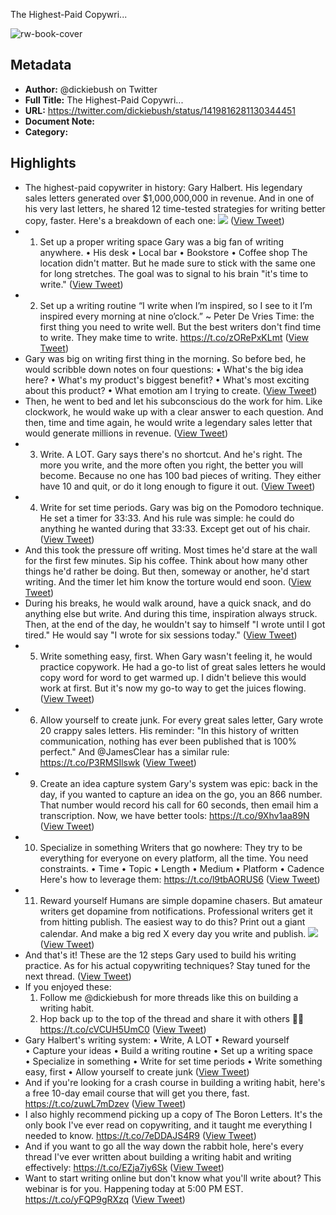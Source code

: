 The Highest-Paid Copywri...

![rw-book-cover](https://pbs.twimg.com/profile_images/1645163605166379011/Wu8UcUGU.jpg)

## Metadata
- **Author:** @dickiebush on Twitter
- **Full Title:** The Highest-Paid Copywri...
- **URL:** https://twitter.com/dickiebush/status/1419816281130344451
- **Document Note:** 
- **Category:**

## Highlights
- The highest-paid copywriter in history: Gary Halbert. 
  His legendary sales letters generated over $1,000,000,000 in revenue.
  And in one of his very last letters, he shared 12 time-tested strategies for writing better copy, faster.
  Here's a breakdown of each one: 
  ![](https://pbs.twimg.com/media/E7QzX7ZWQAAh8IC.png) ([View Tweet](https://twitter.com/dickiebush/status/1419816281130344451))
- 1. Set up a proper writing space
  Gary was a big fan of writing anywhere.
  • His desk
  • Local bar
  • Bookstore
  • Coffee shop
  The location didn't matter.
  But he made sure to stick with the same one for long stretches.
  The goal was to signal to his brain "it's time to write." ([View Tweet](https://twitter.com/dickiebush/status/1419816285270052868))
- 2. Set up a writing routine
  “I write when I’m inspired, so I see to it I’m inspired every morning at nine o’clock.” ~ Peter De Vries
  Time: the first thing you need to write well. 
  But the best writers don't find time to write. They make time to write.
  https://t.co/zORePxKLmt ([View Tweet](https://twitter.com/dickiebush/status/1419816287476363268))
- Gary was big on writing first thing in the morning. 
  So before bed, he would scribble down notes on four questions: 
  • What's the big idea here?
  • What's my product's biggest benefit?
  • What's most exciting about this product?
  • What emotion am I trying to create. ([View Tweet](https://twitter.com/dickiebush/status/1419816295139352583))
- Then, he went to bed and let his subconscious do the work for him. 
  Like clockwork, he would wake up with a clear answer to each question.
  And then, time and time again, he would write a legendary sales letter that would generate millions in revenue. ([View Tweet](https://twitter.com/dickiebush/status/1419816297223888898))
- 3. Write. A LOT. 
  Gary says there's no shortcut. And he's right.
  The more you write, and the more often you right, the better you will become. 
  Because no one has 100 bad pieces of writing. 
  They either have 10 and quit, or do it long enough to figure it out. ([View Tweet](https://twitter.com/dickiebush/status/1419816299312594954))
- 4. Write for set time periods.
  Gary was big on the Pomodoro technique.
  He set a timer for 33:33. 
  And his rule was simple: he could do anything he wanted during that 33:33.
  Except get out of his chair. ([View Tweet](https://twitter.com/dickiebush/status/1419816305683730435))
- And this took the pressure off writing.
  Most times he'd stare at the wall for the first few minutes. Sip his coffee. Think about how many other things he'd rather be doing.
  But then, someway or another, he'd start writing.
  And the timer let him know the torture would end soon. ([View Tweet](https://twitter.com/dickiebush/status/1419816308187836419))
- During his breaks, he would walk around, have a quick snack, and do anything else but write. And during this time, inspiration always struck. 
  Then, at the end of the day, he wouldn't say to himself "I wrote until I got tired."
  He would say "I wrote for six sessions today." ([View Tweet](https://twitter.com/dickiebush/status/1419816310536609793))
- 5. Write something easy, first.
  When Gary wasn't feeling it, he would practice copywork.
  He had a go-to list of great sales letters he would copy word for word to get warmed up.
  I didn't believe this would work at first. 
  But it's now my go-to way to get the juices flowing. ([View Tweet](https://twitter.com/dickiebush/status/1419816317952172035))
- 6. Allow yourself to create junk.
  For every great sales letter, Gary wrote 20 crappy sales letters. 
  His reminder: "In this history of written communication, nothing has ever been published that is 100% perfect."
  And @JamesClear has a similar rule:
  https://t.co/P3RMSIlswk ([View Tweet](https://twitter.com/dickiebush/status/1419816320145797146))
- 9. Create an idea capture system
  Gary's system was epic: back in the day, if you wanted to capture an idea on the go, you an 866 number.
  That number would record his call for 60 seconds, then email him a transcription. 
  Now, we have better tools: 
  https://t.co/9Xhv1aa89N ([View Tweet](https://twitter.com/dickiebush/status/1419816355516329984))
- 10. Specialize in something
  Writers that go nowhere:
  They try to be everything for everyone on every platform, all the time. 
  You need constraints. 
  • Time
  • Topic
  • Length
  • Medium
  • Platform
  • Cadence
  Here's how to leverage them: 
  https://t.co/l9tbAORUS6 ([View Tweet](https://twitter.com/dickiebush/status/1419816359685500938))
- 11. Reward yourself
  Humans are simple dopamine chasers. 
  But amateur writers get dopamine from notifications. 
  Professional writers get it from hitting publish.
  The easiest way to do this? 
  Print out a giant calendar.
  And make a big red X every day you write and publish. 
  ![](https://pbs.twimg.com/media/E7QzdaTWQAAaU_0.png) ([View Tweet](https://twitter.com/dickiebush/status/1419816371538509824))
- And that's it! 
  These are the 12 steps Gary used to build his writing practice. 
  As for his actual copywriting techniques? 
  Stay tuned for the next thread. ([View Tweet](https://twitter.com/dickiebush/status/1419816844052021248))
- If you enjoyed these:
  1. Follow me @dickiebush for more threads like this on building a writing habit. 
  2. Hop back up to the top of the thread and share it with others 🙏🏼
  https://t.co/cVCUH5UmC0 ([View Tweet](https://twitter.com/dickiebush/status/1419816845494861824))
- Gary Halbert's writing system:
  • Write, A LOT
  • Reward yourself
  • Capture your ideas
  • Build a writing routine
  • Set up a writing space
  • Specialize in something
  • Write for set time periods
  • Write something easy, first
  • Allow yourself to create junk ([View Tweet](https://twitter.com/dickiebush/status/1419816846971260934))
- And if you're looking for a crash course in building a writing habit, here's a free 10-day email course that will get you there, fast.
  https://t.co/zuwL7mDzev ([View Tweet](https://twitter.com/dickiebush/status/1419817429891522562))
- I also highly recommend picking up a copy of The Boron Letters.
  It's the only book I've ever read on copywriting, and it taught me everything I needed to know.
  https://t.co/7eDDAJS4R9 ([View Tweet](https://twitter.com/dickiebush/status/1419817708032561154))
- And if you want to go all the way down the rabbit hole, here's every thread I've ever written about building a writing habit and writing effectively:
  https://t.co/EZja7jy6Sk ([View Tweet](https://twitter.com/dickiebush/status/1419818031589601307))
- Want to start writing online but don't know what you'll write about?
  This webinar is for you. 
  Happening today at 5:00 PM EST.
  https://t.co/yFQP9gRXzq ([View Tweet](https://twitter.com/dickiebush/status/1420056131624386566))
